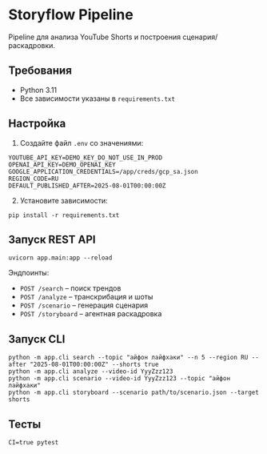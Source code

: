 # Storyflow Pipeline

Pipeline для анализа YouTube Shorts и построения сценария/раскадровки.

## Требования

- Python 3.11
- Все зависимости указаны в `requirements.txt`

## Настройка

1. Создайте файл `.env` со значениями:
```
YOUTUBE_API_KEY=DEMO_KEY_DO_NOT_USE_IN_PROD
OPENAI_API_KEY=DEMO_OPENAI_KEY
GOOGLE_APPLICATION_CREDENTIALS=/app/creds/gcp_sa.json
REGION_CODE=RU
DEFAULT_PUBLISHED_AFTER=2025-08-01T00:00:00Z
```
2. Установите зависимости:
```
pip install -r requirements.txt
```

## Запуск REST API
```
uvicorn app.main:app --reload
```
Эндпоинты:
- `POST /search` – поиск трендов
- `POST /analyze` – транскрибация и шоты
- `POST /scenario` – генерация сценария
- `POST /storyboard` – агентная раскадровка

## Запуск CLI
```
python -m app.cli search --topic "айфон лайфхаки" --n 5 --region RU --after "2025-08-01T00:00:00Z" --shorts true
python -m app.cli analyze --video-id YyyZzz123
python -m app.cli scenario --video-id YyyZzz123 --topic "айфон лайфхаки"
python -m app.cli storyboard --scenario path/to/scenario.json --target shorts
```

## Тесты
```
CI=true pytest
```
